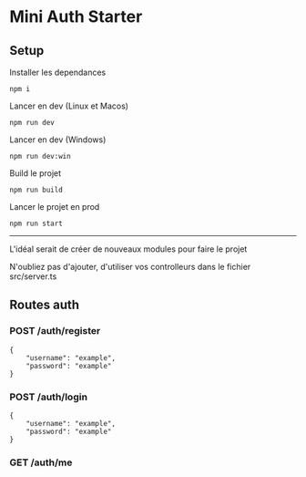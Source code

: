 # Mini Auth Starter

## Setup

Installer les dependances
```
npm i
```

Lancer en dev (Linux et Macos)
```
npm run dev
```

Lancer en dev (Windows)
```
npm run dev:win
```

Build le projet
```
npm run build
```

Lancer le projet en prod
```
npm run start
```

--------

L'idéal serait de créer de nouveaux modules pour faire le projet

N'oubliez pas d'ajouter, d'utiliser vos controlleurs dans le fichier src/server.ts


## Routes auth

### POST /auth/register
```
{
    "username": "example",
    "password": "example"
}
```

### POST /auth/login
```
{
    "username": "example",
    "password": "example"
}
```

### GET /auth/me
